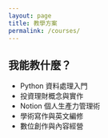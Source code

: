```yaml
---
layout: page
title: 教學方案
permalink: /courses/
---
```


## 我能教什麼？

- Python 資料處理入門
- 投資理財概念與實作
- Notion 個人生產力管理術
- 學術寫作與英文編修
- 數位創作與內容經營
